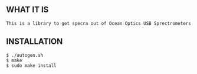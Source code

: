 ## WHAT IT IS

	This is a library to get specra out of Ocean Optics USB Sprectrometers


## INSTALLATION

	$ ./autogen.sh
	$ make
	$ sudo make install

